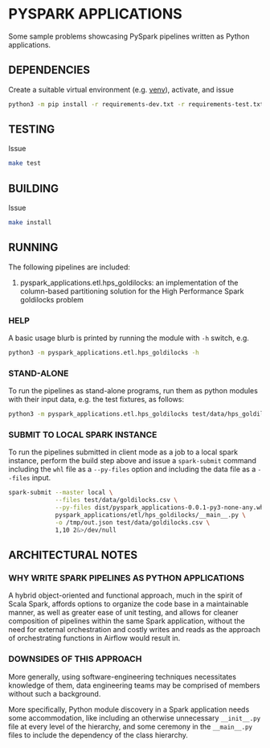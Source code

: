 # PYSPARK APPLICATIONS

Some sample problems showcasing PySpark pipelines written as Python
applications.

## DEPENDENCIES

Create a suitable virtual environment (e.g. [venv](https://docs.python.org/3/library/venv.html)),
activate, and issue

```sh
python3 -m pip install -r requirements-dev.txt -r requirements-test.txt
```

## TESTING

Issue

```sh
make test
```

## BUILDING

Issue

```sh
make install
```

## RUNNING

The following pipelines are included:

1. pyspark_applications.etl.hps_goldilocks: an implementation of the column-based
partitioning solution for the High Performance Spark goldilocks problem

### HELP

A basic usage blurb is printed by running the module with `-h` switch, e.g.

```sh
python3 -m pyspark_applications.etl.hps_goldilocks -h
```

### STAND-ALONE

To run the pipelines as stand-alone programs, run them as python modules with
their input data, e.g. the test fixtures, as follows:

```sh
python3 -m pyspark_applications.etl.hps_goldilocks test/data/hps_goldilocks.csv 1,2
```

### SUBMIT TO LOCAL SPARK INSTANCE

To run the pipelines submitted in client mode as a job to a local spark
instance, perform the build step above and issue a `spark-submit` command
including the `whl` file as a `--py-files` option and including the
data file as a `--files` input.

```sh
spark-submit --master local \
             --files test/data/goldilocks.csv \
             --py-files dist/pyspark_applications-0.0.1-py3-none-any.whl \
             pyspark_applications/etl/hps_goldilocks/__main__.py \
             -o /tmp/out.json test/data/goldilocks.csv \
             1,10 2&>/dev/null
```

## ARCHITECTURAL NOTES

### WHY WRITE SPARK PIPELINES AS PYTHON APPLICATIONS

A hybrid object-oriented and functional approach, much in the spirit
of Scala Spark, affords options to organize the
code base in a maintainable manner, as well as greater ease of
unit testing, and allows for cleaner composition of pipelines within
the same Spark application, without the need for
external orchestration and costly writes and reads as
the approach of orchestrating functions in Airflow
would result in.

### DOWNSIDES OF THIS APPROACH

More generally, using software-engineering techniques necessitates knowledge of
them, data engineering teams may be comprised of members without such a
background.

More specifically, Python module discovery in a Spark application needs
some accommodation, like including an otherwise unnecessary `__init__.py`
file at every level of the hierarchy, and some ceremony in
the `__main__.py` files to include the dependency of the class
hierarchy.
